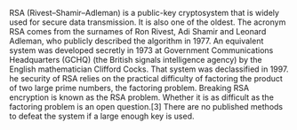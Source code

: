 RSA (Rivest–Shamir–Adleman) is a public-key cryptosystem that is widely used for secure data transmission. It is also one of the oldest. The acronym RSA comes from the surnames of Ron Rivest, Adi Shamir and Leonard Adleman, who publicly described the algorithm in 1977. An equivalent system was developed secretly in 1973 at Government Communications Headquarters (GCHQ) (the British signals intelligence agency) by the English mathematician Clifford Cocks. That system was declassified in 1997. he security of RSA relies on the practical difficulty of factoring the product of two large prime numbers, the factoring problem. Breaking RSA encryption is known as the RSA problem. Whether it is as difficult as the factoring problem is an open question.[3] There are no published methods to defeat the system if a large enough key is used.
